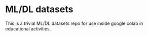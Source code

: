 # ML/DL datasets
This is a trivial ML/DL datasets repo for use inside google colab in educational activities. 
